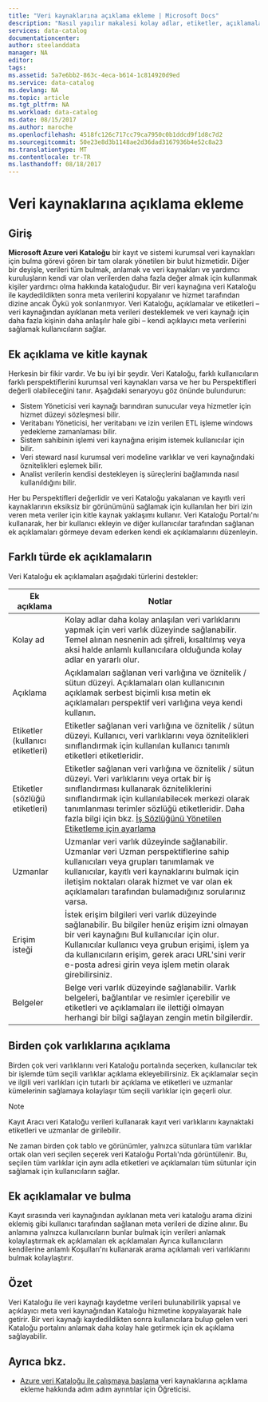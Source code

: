 ```yaml
---
title: "Veri kaynaklarına açıklama ekleme | Microsoft Docs"
description: "Nasıl yapılır makalesi kolay adlar, etiketler, açıklamalar ve uzmanlar dahil olmak üzere Azure veri Kataloğu'nda veri varlıklarına açıklama ekleme vurgulama."
services: data-catalog
documentationcenter: 
author: steelanddata
manager: NA
editor: 
tags: 
ms.assetid: 5a7e6bb2-863c-4eca-b614-1c814920d9ed
ms.service: data-catalog
ms.devlang: NA
ms.topic: article
ms.tgt_pltfrm: NA
ms.workload: data-catalog
ms.date: 08/15/2017
ms.author: maroche
ms.openlocfilehash: 4518fc126c717cc79ca7950c0b1ddcd9f1d8c7d2
ms.sourcegitcommit: 50e23e8d3b1148ae2d36dad3167936b4e52c8a23
ms.translationtype: MT
ms.contentlocale: tr-TR
ms.lasthandoff: 08/18/2017
---
```

# <a name="how-to-annotate-data-sources"></a>Veri kaynaklarına açıklama ekleme
## <a name="introduction"></a>Giriş
**Microsoft Azure veri Kataloğu** bir kayıt ve sistemi kurumsal veri kaynakları için bulma görevi gören bir tam olarak yönetilen bir bulut hizmetidir. Diğer bir deyişle, verileri tüm bulmak, anlamak ve veri kaynakları ve yardımcı kuruluşların kendi var olan verilerden daha fazla değer almak için kullanmak kişiler yardımcı olma hakkında kataloğudur. Bir veri kaynağına veri Kataloğu ile kaydedildikten sonra meta verilerini kopyalanır ve hizmet tarafından dizine ancak Öykü yok sonlanmıyor. Veri Kataloğu, açıklamalar ve etiketleri – veri kaynağından ayıklanan meta verileri desteklemek ve veri kaynağı için daha fazla kişinin daha anlaşılır hale gibi – kendi açıklayıcı meta verilerini sağlamak kullanıcıların sağlar.

## <a name="annotation-and-crowdsourcing"></a>Ek açıklama ve kitle kaynak
Herkesin bir fikir vardır. Ve bu iyi bir şeydir.
Veri Kataloğu, farklı kullanıcıların farklı perspektiflerini kurumsal veri kaynakları varsa ve her bu Perspektifleri değerli olabileceğini tanır. Aşağıdaki senaryoyu göz önünde bulundurun:

* Sistem Yöneticisi veri kaynağı barındıran sunucular veya hizmetler için hizmet düzeyi sözleşmesi bilir.
* Veritabanı Yöneticisi, her veritabanı ve izin verilen ETL işleme windows yedekleme zamanlaması bilir.
* Sistem sahibinin işlemi veri kaynağına erişim istemek kullanıcılar için bilir.
* Veri steward nasıl kurumsal veri modeline varlıklar ve veri kaynağındaki öznitelikleri eşlemek bilir.
* Analist verilerin kendisi destekleyen iş süreçlerini bağlamında nasıl kullanıldığını bilir.

Her bu Perspektifleri değerlidir ve veri Kataloğu yakalanan ve kayıtlı veri kaynaklarının eksiksiz bir görünümünü sağlamak için kullanılan her biri izin veren meta veriler için kitle kaynak yaklaşımı kullanır. Veri Kataloğu Portalı'nı kullanarak, her bir kullanıcı ekleyin ve diğer kullanıcılar tarafından sağlanan ek açıklamaları görmeye devam ederken kendi ek açıklamalarını düzenleyin.

## <a name="different-types-of-annotations"></a>Farklı türde ek açıklamaların
Veri Kataloğu ek açıklamaları aşağıdaki türlerini destekler:

| Ek açıklama | Notlar |
| --- | --- |
| Kolay ad |Kolay adlar daha kolay anlaşılan veri varlıklarını yapmak için veri varlık düzeyinde sağlanabilir. Temel alınan nesnenin adı şifreli, kısaltılmış veya aksi halde anlamlı kullanıcılara olduğunda kolay adlar en yararlı olur. |
| Açıklama |Açıklamaları sağlanan veri varlığına ve öznitelik / sütun düzeyi. Açıklamaları olan kullanıcının açıklamak serbest biçimli kısa metin ek açıklamaları perspektif veri varlığına veya kendi kullanın. |
| Etiketler (kullanıcı etiketleri) |Etiketler sağlanan veri varlığına ve öznitelik / sütun düzeyi. Kullanıcı, veri varlıklarını veya öznitelikleri sınıflandırmak için kullanılan kullanıcı tanımlı etiketleri etiketleridir. |
| Etiketler (sözlüğü etiketleri) |Etiketler sağlanan veri varlığına ve öznitelik / sütun düzeyi. Veri varlıklarını veya ortak bir iş sınıflandırması kullanarak özniteliklerini sınıflandırmak için kullanılabilecek merkezi olarak tanımlanması terimler sözlüğü etiketleridir. Daha fazla bilgi için bkz. [İş Sözlüğünü Yönetilen Etiketleme için ayarlama](data-catalog-how-to-business-glossary.md) |
| Uzmanlar |Uzmanlar veri varlık düzeyinde sağlanabilir. Uzmanlar veri Uzman perspektiflerine sahip kullanıcıları veya grupları tanımlamak ve kullanıcılar, kayıtlı veri kaynaklarını bulmak için iletişim noktaları olarak hizmet ve var olan ek açıklamaları tarafından bulamadığınız sorularınız varsa. |
| Erişim isteği |İstek erişim bilgileri veri varlık düzeyinde sağlanabilir. Bu bilgiler henüz erişim izni olmayan bir veri kaynağını Bul kullanıcılar için olur. Kullanıcılar kullanıcı veya grubun erişimi, işlem ya da kullanıcıların erişim, gerek aracı URL'sini verir e-posta adresi girin veya işlem metin olarak girebilirsiniz. |
| Belgeler |Belge veri varlık düzeyinde sağlanabilir. Varlık belgeleri, bağlantılar ve resimler içerebilir ve etiketleri ve açıklamaları ile ilettiği olmayan herhangi bir bilgi sağlayan zengin metin bilgilerdir. |

## <a name="annotating-multiple-assets"></a>Birden çok varlıklarına açıklama
Birden çok veri varlıklarını veri Kataloğu portalında seçerken, kullanıcılar tek bir işlemde tüm seçili varlıklar açıklama ekleyebilirsiniz. Ek açıklamalar seçin ve ilgili veri varlıkları için tutarlı bir açıklama ve etiketleri ve uzmanlar kümelerinin sağlamaya kolaylaşır tüm seçili varlıklar için geçerli olur.

> [!NOTE]
> Kayıt Aracı veri Kataloğu verileri kullanarak kayıt veri varlıklarını kaynaktaki etiketleri ve uzmanlar de girilebilir.
>
>

Ne zaman birden çok tablo ve görünümler, yalnızca sütunlara tüm varlıklar ortak olan veri seçilen seçerek veri Kataloğu Portalı'nda görüntülenir. Bu, seçilen tüm varlıklar için aynı adla etiketleri ve açıklamaları tüm sütunlar için sağlamak için kullanıcıların sağlar.

## <a name="annotations-and-discovery"></a>Ek açıklamalar ve bulma
Kayıt sırasında veri kaynağından ayıklanan meta veri kataloğu arama dizini eklemiş gibi kullanıcı tarafından sağlanan meta verileri de dizine alınır. Bu anlamına yalnızca kullanıcıların bunlar bulmak için verileri anlamak kolaylaştırmak ek açıklamaları ek açıklamaları Ayrıca kullanıcıların kendilerine anlamlı Koşulları'nı kullanarak arama açıklamalı veri varlıklarını bulmak kolaylaştırır.

## <a name="summary"></a>Özet
Veri Kataloğu ile veri kaynağı kaydetme verileri bulunabilirlik yapısal ve açıklayıcı meta veri kaynağından Kataloğu hizmetine kopyalayarak hale getirir. Bir veri kaynağı kaydedildikten sonra kullanıcılara bulup gelen veri Kataloğu portalını anlamak daha kolay hale getirmek için ek açıklama sağlayabilir.

## <a name="see-also"></a>Ayrıca bkz.
* [Azure veri Kataloğu ile çalışmaya başlama](data-catalog-get-started.md) veri kaynaklarına açıklama ekleme hakkında adım adım ayrıntılar için Öğreticisi.
